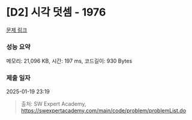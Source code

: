 # [D2] 시각 덧셈 - 1976 

[문제 링크](https://swexpertacademy.com/main/code/problem/problemDetail.do?contestProbId=AV5PttaaAZIDFAUq) 

### 성능 요약

메모리: 21,096 KB, 시간: 197 ms, 코드길이: 930 Bytes

### 제출 일자

2025-01-19 23:19



> 출처: SW Expert Academy, https://swexpertacademy.com/main/code/problem/problemList.do